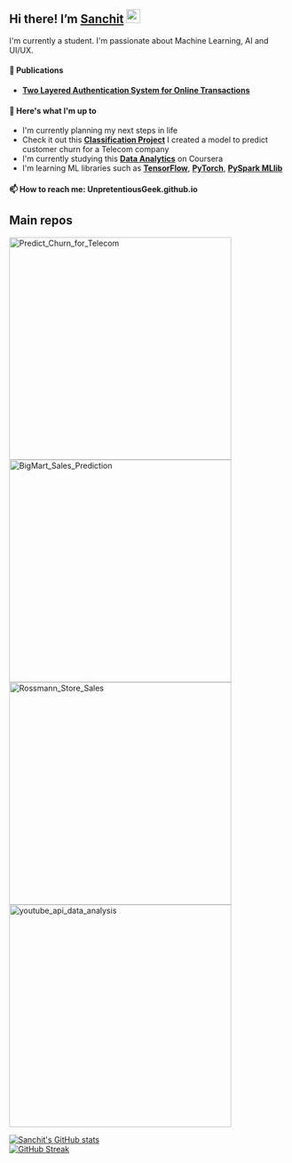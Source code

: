 ## Hi there! I’m [Sanchit](https://www.linkedin.com/in/stomar5/) <img src="https://media.giphy.com/media/hvRJCLFzcasrR4ia7z/giphy.gif" width="25">
I'm currently a student. I'm passionate about Machine Learning, AI and UI/UX.

#### 📝 Publications
- [**Two Layered Authentication System for Online Transactions**](http://matjournals.co.in/index.php/JCSPIC/article/view/803)

#### 👀 Here's what I'm up to
- I'm currently planning my next steps in life
- Check it out this [**Classification Project**](https://github.com/UnpretentiousGeek/Predict_Churn_for_Telecom/blob/master/Predict_Churn_for_a_Telecom.ipynb) I created a model to predict customer churn for a Telecom company
- I'm currently studying this [**Data Analytics**](https://www.coursera.org/professional-certificates/google-data-analytics) on Coursera
- I'm learning ML libraries such as [**TensorFlow**](https://www.tensorflow.org/), [**PyTorch**](https://pytorch.org/), [**PySpark MLlib**](https://spark.apache.org/docs/2.0.0/api/python/pyspark.mllib.html)

#### 📫 How to reach me: UnpretentiousGeek.github.io
<!--
#### 🔗 Connect with me
<a href="https://www.linkedin.com/in/stomar5/" target="blank"><img align="center" src="https://raw.githubusercontent.com/rahuldkjain/github-profile-readme-generator/master/src/images/icons/Social/linked-in-alt.svg" alt="SanchitTomar" height="30" width="40" /></a>
-->

<!--
[<img src="https://res.cloudinary.com/importdata/image/upload/v1595012354/linkedin_t9qiwy.png" alt="drawing" width="100"/> &nbsp;&nbsp;&nbsp;&nbsp;](https://www.linkedin.com/in/stomar5/)
-->

## Main repos
<!-- add comment here -->
<p align="left">
  <a href="https://github.com/UnpretentiousGeek/Predict_Churn_for_Telecom"><img width="400" src="https://github-readme-stats.vercel.app/api/pin/?username=Unpretentiousgeek&repo=Predict_Churn_for_Telecom&theme=swift&hide_border=true&border_color=000000&show_icons=false" alt="Predict_Churn_for_Telecom"></a>
  <a href="https://github.com/UnpretentiousGeek/BigMart_Sales_Prediction"><img width="400" src="https://github-readme-stats.vercel.app/api/pin/?username=Unpretentiousgeek&repo=BigMart_Sales_Prediction&theme=swift&hide_border=true&border_color=000000&show_icons=false" alt="BigMart_Sales_Prediction"></a>
  <a href="https://github.com/UnpretentiousGeek/Rossmann_Store_Sales"><img width="400" src="https://github-readme-stats.vercel.app/api/pin/?username=unpretentiousgeek&repo=Rossmann_Store_Sales&theme=swift&hide_border=true&border_color=000000&show_icons=false" alt="Rossmann_Store_Sales"></a>
  <a href="https://github.com/UnpretentiousGeek/youtube_api_data_analysis"><img width="400" src="https://github-readme-stats.vercel.app/api/pin/?username=unpretentiousgeek&repo=youtube_api_data_analysis&theme=swift&hide_border=true&border_color=000000&show_icons=false" alt="youtube_api_data_analysis"></a>

  
  
[![Sanchit's GitHub stats](https://github-readme-stats.vercel.app/api?username=unpretentiousgeek&theme=swift&hide_border=true&)](https://github.com/unprtentiousgeek/github-readme-stats)
<br>
[![GitHub Streak](https://github-readme-streak-stats.herokuapp.com?user=unpretentiousgeek&theme=swift&background=f7f7f7&hide_border=true)](https://git.io/streak-stats)


 
